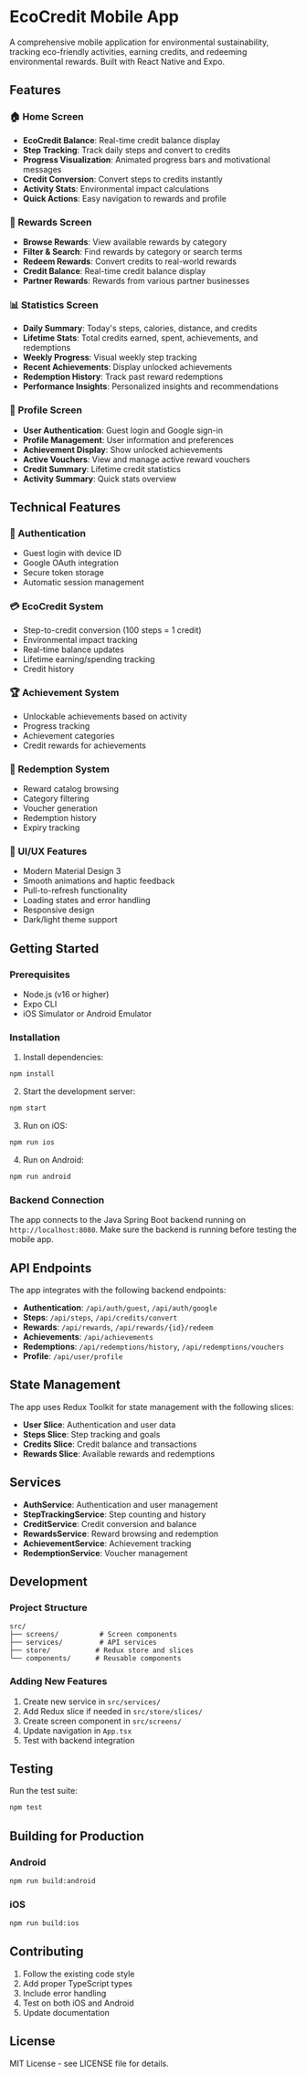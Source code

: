 # EcoCredit Mobile App

A comprehensive mobile application for environmental sustainability, tracking eco-friendly activities, earning credits, and redeeming environmental rewards. Built with React Native and Expo.

## Features

### 🏠 Home Screen
- **EcoCredit Balance**: Real-time credit balance display
- **Step Tracking**: Track daily steps and convert to credits
- **Progress Visualization**: Animated progress bars and motivational messages
- **Credit Conversion**: Convert steps to credits instantly
- **Activity Stats**: Environmental impact calculations
- **Quick Actions**: Easy navigation to rewards and profile

### 🎁 Rewards Screen
- **Browse Rewards**: View available rewards by category
- **Filter & Search**: Find rewards by category or search terms
- **Redeem Rewards**: Convert credits to real-world rewards
- **Credit Balance**: Real-time credit balance display
- **Partner Rewards**: Rewards from various partner businesses

### 📊 Statistics Screen
- **Daily Summary**: Today's steps, calories, distance, and credits
- **Lifetime Stats**: Total credits earned, spent, achievements, and redemptions
- **Weekly Progress**: Visual weekly step tracking
- **Recent Achievements**: Display unlocked achievements
- **Redemption History**: Track past reward redemptions
- **Performance Insights**: Personalized insights and recommendations

### 👤 Profile Screen
- **User Authentication**: Guest login and Google sign-in
- **Profile Management**: User information and preferences
- **Achievement Display**: Show unlocked achievements
- **Active Vouchers**: View and manage active reward vouchers
- **Credit Summary**: Lifetime credit statistics
- **Activity Summary**: Quick stats overview

## Technical Features

### 🔐 Authentication
- Guest login with device ID
- Google OAuth integration
- Secure token storage
- Automatic session management

### 💳 EcoCredit System
- Step-to-credit conversion (100 steps = 1 credit)
- Environmental impact tracking
- Real-time balance updates
- Lifetime earning/spending tracking
- Credit history

### 🏆 Achievement System
- Unlockable achievements based on activity
- Progress tracking
- Achievement categories
- Credit rewards for achievements

### 🎫 Redemption System
- Reward catalog browsing
- Category filtering
- Voucher generation
- Redemption history
- Expiry tracking

### 📱 UI/UX Features
- Modern Material Design 3
- Smooth animations and haptic feedback
- Pull-to-refresh functionality
- Loading states and error handling
- Responsive design
- Dark/light theme support

## Getting Started

### Prerequisites
- Node.js (v16 or higher)
- Expo CLI
- iOS Simulator or Android Emulator

### Installation

1. Install dependencies:
```bash
npm install
```

2. Start the development server:
```bash
npm start
```

3. Run on iOS:
```bash
npm run ios
```

4. Run on Android:
```bash
npm run android
```

### Backend Connection

The app connects to the Java Spring Boot backend running on `http://localhost:8080`. Make sure the backend is running before testing the mobile app.

## API Endpoints

The app integrates with the following backend endpoints:

- **Authentication**: `/api/auth/guest`, `/api/auth/google`
- **Steps**: `/api/steps`, `/api/credits/convert`
- **Rewards**: `/api/rewards`, `/api/rewards/{id}/redeem`
- **Achievements**: `/api/achievements`
- **Redemptions**: `/api/redemptions/history`, `/api/redemptions/vouchers`
- **Profile**: `/api/user/profile`

## State Management

The app uses Redux Toolkit for state management with the following slices:

- **User Slice**: Authentication and user data
- **Steps Slice**: Step tracking and goals
- **Credits Slice**: Credit balance and transactions
- **Rewards Slice**: Available rewards and redemptions

## Services

- **AuthService**: Authentication and user management
- **StepTrackingService**: Step counting and history
- **CreditService**: Credit conversion and balance
- **RewardsService**: Reward browsing and redemption
- **AchievementService**: Achievement tracking
- **RedemptionService**: Voucher management

## Development

### Project Structure
```
src/
├── screens/          # Screen components
├── services/         # API services
├── store/           # Redux store and slices
└── components/      # Reusable components
```

### Adding New Features

1. Create new service in `src/services/`
2. Add Redux slice if needed in `src/store/slices/`
3. Create screen component in `src/screens/`
4. Update navigation in `App.tsx`
5. Test with backend integration

## Testing

Run the test suite:
```bash
npm test
```

## Building for Production

### Android
```bash
npm run build:android
```

### iOS
```bash
npm run build:ios
```

## Contributing

1. Follow the existing code style
2. Add proper TypeScript types
3. Include error handling
4. Test on both iOS and Android
5. Update documentation

## License

MIT License - see LICENSE file for details. 